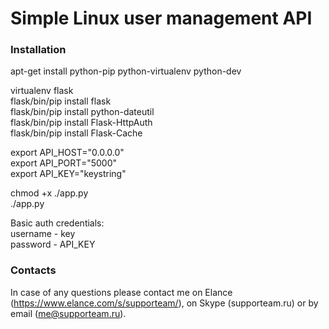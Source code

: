 # Simple Linux user management API

### Installation

apt-get install python-pip python-virtualenv python-dev


virtualenv flask  
flask/bin/pip install flask  
flask/bin/pip install python-dateutil  
flask/bin/pip install Flask-HttpAuth  
flask/bin/pip install Flask-Cache  


export API_HOST="0.0.0.0"  
export API_PORT="5000"  
export API_KEY="keystring"  


chmod +x ./app.py  
./app.py  


Basic auth credentials:   
username - key  
password - API_KEY  

### Contacts
In case of any questions please contact me on Elance (https://www.elance.com/s/supporteam/), on Skype (supporteam.ru) or by email (me@supporteam.ru).

